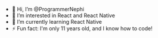 - 👋 Hi, I’m @ProgrammerNephi
- 👀 I’m interested in React and React Native
- 🌱 I’m currently learning React Native
- ⚡ Fun fact: I'm only 11 years old, and I know how to code!

<!---
ProgrammerNephi/ProgrammerNephi is a ✨ special ✨ repository because its `README.md` (this file) appears on your GitHub profile.
You can click the Preview link to take a look at your changes.
--->
